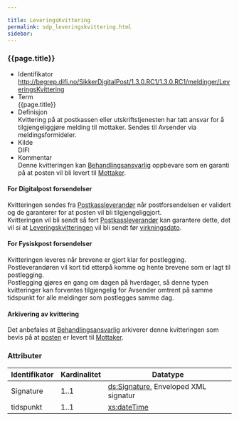 ```yaml
---

title: LeveringsKvittering  
permalink: sdp_leveringskvittering.html
sidebar:
---
```


### {{page.title}}

  - Identifikator
    <http://begrep.difi.no/SikkerDigitalPost/1.3.0.RC1/1.3.0.RC1/meldinger/LeveringsKvittering>
  - Term  
    {{page.title}}
  - Definisjon  
    Kvittering på at postkassen eller utskriftstjenesten har tatt ansvar
    for å tilgjengeliggjøre melding til mottaker. Sendes til Avsender
    via meldingsformideler.
  - Kilde  
    DIFI
  - Kommentar  
    Denne kvitteringen kan
    [Behandlingsansvarlig](../forretningslag/Aktorer.md) oppbevare som en
    garanti på at posten vil bli levert til
    [Mottaker](../begrep/Mottaker.md).

#### For Digitalpost forsendelser

Kvitteringen sendes fra [Postkassleverandør](../forretningslag/Aktorer.md)
når postforsendelsen er validert og de garanterer for at posten vil bli
tilgjengeliggjort.  
Kvitteringen vil bli sendt så fort
[Postkassleverandør](../forretningslag/Aktorer.md) kan garantere dette,
det vil si at [Leveringskvitteringen](LeveringsKvittering.md) vil bli sendt
før [virkningsdato](../../felles/virkningsdato.md).

#### For Fysiskpost forsendelser

Kvitteringen leveres når brevene er gjort klar for postlegging.
Postleverandøren vil kort tid etterpå komme og hente brevene som er lagt
til postlegging.  
Postlegging gjøres en gang om dagen på hverdager, så denne typen
kvitteringer kan forventes tilgjengelig for Avsender omtrent på samme
tidspunkt for alle meldinger som postlegges samme dag.

#### Arkivering av kvittering

Det anbefales at [Behandlingsansvarlig](../forretningslag/Aktorer.md)
arkiverer denne kvitteringen som bevis på at
[posten](DigitalPostMelding.md) er levert til
[Mottaker](../begrep/Mottaker.md).

### Attributer

| Identifikator | Kardinalitet | Datatype |
| --- | --- | --- |
| Signature | 1..1 | [ds:Signature](https://www.oasis-open.org/committees/download.php/21256/wss-v1.1-spec-errata-os-SOAPMessageSecurity.htm#_Toc118717148), Enveloped XML signatur |
| tidspunkt | 1..1 | [xs:dateTime](http://www.w3.org/TR/xmlschema-2/#dateTime) |
